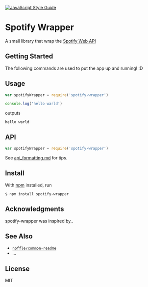 [![JavaScript Style Guide](https://img.shields.io/badge/code_style-standard-brightgreen.svg)](https://standardjs.com)

# Spotify Wrapper

A small library that wrap the [Spotify Web API](https://developer.spotify.com/web-api/)

## Getting Started
The following commands are used to put the app up and running! :D

## Usage

```js
var spotifyWrapper = require('spotify-wrapper')

console.log('hello warld')
```

outputs

```
hello warld
```

## API

```js
var spotifyWrapper = require('spotify-wrapper')
```

See [api_formatting.md](api_formatting.md) for tips.

## Install

With [npm](https://npmjs.org/) installed, run

```
$ npm install spotify-wrapper
```

## Acknowledgments

spotify-wrapper was inspired by..

## See Also

- [`noffle/common-readme`](https://github.com/noffle/common-readme)
- ...

## License

MIT

